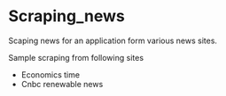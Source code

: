 # Scraping_news
Scaping news for an application form various news sites.

Sample scraping from following sites
- Economics time
- Cnbc renewable news
